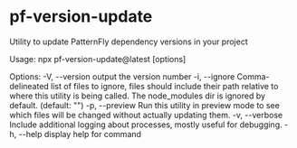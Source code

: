 # pf-version-update

Utility to update PatternFly dependency versions in your project

Usage: npx pf-version-update@latest [options] <version>

Options:
  -V, --version         output the version number
  -i, --ignore <files>  Comma-delineated list of files to ignore, files should include their path relative to where this utility is being called. The node_modules dir is ignored by default. (default: "")
  -p, --preview         Run this utility in preview mode to see which files will be changed without actually updating them.
  -v, --verbose         Include additional logging about processes, mostly useful for debugging.
  -h, --help            display help for command
